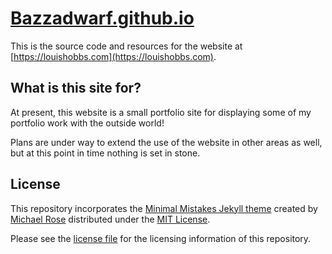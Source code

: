 # [Bazzadwarf.github.io](https://louishobbs.com)

This is the source code and resources for the website at [https://louishobbs.com](https://louishobbs.com).

## What is this site for?

At present, this website is a small portfolio site for displaying some of my portfolio work with the outside world!

Plans are under way to extend the use of the website in other areas as well, but at this point in time nothing is set in stone.

## License

This repository incorporates the [Minimal Mistakes Jekyll theme](https://github.com/mmistakes/minimal-mistakes) created by [Michael Rose](https://mademistakes.com/) distributed under the [MIT License](https://github.com/mmistakes/minimal-mistakes/blob/master/LICENSE).

Please see the [license file](https://github.com/Bazzadwarf/Bazzadwarf.github.io/blob/master/LICENSE) for the licensing information of this repository.
